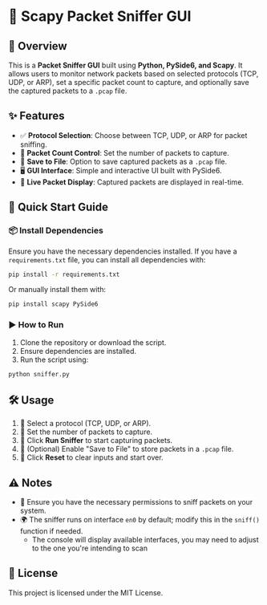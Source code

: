 # 👃 Scapy Packet Sniffer GUI

## 📝 Overview
This is a **Packet Sniffer GUI** built using **Python, PySide6, and Scapy**. It allows users to monitor network packets based on selected protocols (TCP, UDP, or ARP), set a specific packet count to capture, and optionally save the captured packets to a `.pcap` file.

## ✨ Features
- ✅ **Protocol Selection**: Choose between TCP, UDP, or ARP for packet sniffing.
- 🔢 **Packet Count Control**: Set the number of packets to capture.
- 💾 **Save to File**: Option to save captured packets as a `.pcap` file.
- 🖥️ **GUI Interface**: Simple and interactive UI built with PySide6.
- 📡 **Live Packet Display**: Captured packets are displayed in real-time.

## 🚀 Quick Start Guide

### 📦 Install Dependencies
Ensure you have the necessary dependencies installed. If you have a `requirements.txt` file, you can install all dependencies with:

```sh
pip install -r requirements.txt
```

Or manually install them with:
```sh
pip install scapy PySide6
```

### ▶️ How to Run
1. Clone the repository or download the script.
2. Ensure dependencies are installed.
3. Run the script using:

```sh
python sniffer.py
```

## 🛠️ Usage
1. 🛑 Select a protocol (TCP, UDP, or ARP).
2. 🔄 Set the number of packets to capture.
3. 🎯 Click **Run Sniffer** to start capturing packets.
4. 💾 (Optional) Enable "Save to File" to store packets in a `.pcap` file.
5. 🔁 Click **Reset** to clear inputs and start over.

## ⚠️ Notes
- 🔐 Ensure you have the necessary permissions to sniff packets on your system.
- 🌍 The sniffer runs on interface `en0` by default; modify this in the `sniff()` function if needed.
  - The console will display available interfaces, you may need to adjust to the one you're intending to scan

## 📜 License
This project is licensed under the MIT License.



